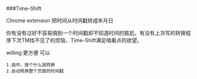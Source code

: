 ###Time-Shift

Chrome extension 把时间从时间戳转成年月日

你有没有过好不容易搞到一个时间戳却不知道时间的尴尬，有没有上次写的转换程序下次TM找不见了的烦恼，Time-Shift满足咱看点的欲望。

willing:更方便
可以

    1.选中，按个什么就转换
    2.自动转换整个页面的时间戳